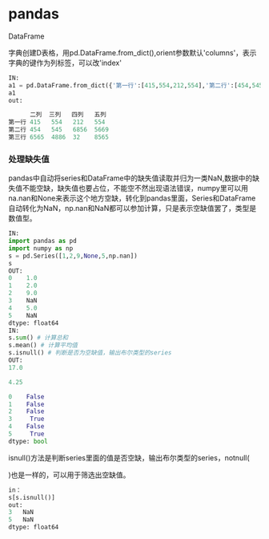 # pandas

DataFrame

字典创建D表格，用pd.DataFrame.from_dict(),orient参数默认'columns'，表示字典的键作为列标签，可以改'index'

```python
IN:
a1 = pd.DataFrame.from_dict({'第一行':[415,554,212,554],'第二行':[454,545,6856,5669],'第三行':[6565,4886,32,8565]},orient='index',columns=['二列','三列','四列','五列'])
a1
out:

      二列  三列   四列   五列
第一行	415	  554	212	  554
第二行	454	  545	6856  5669
第三行	6565  4886	32	  8565
```



### 处理缺失值

pandas中自动将series和DataFrame中的缺失值读取并归为一类NaN,数据中的缺失值不能空缺，缺失值也要占位，不能空不然出现语法错误，numpy里可以用na.nan和None来表示这个地方空缺，转化到pandas里面，Series和DataFrame自动转化为NaN，np.nan和NaN都可以参加计算，只是表示空缺值罢了，类型是数值型。

```python
IN:
import pandas as pd 
import numpy as np
s = pd.Series([1,2,9,None,5,np.nan])
s
OUT:
0    1.0
1    2.0
2    9.0
3    NaN
4    5.0
5    NaN
dtype: float64
IN:
s.sum() # 计算总和
s.mean() # 计算平均值
s.isnull() # 判断是否为空缺值，输出布尔类型的series
OUT:
17.0

4.25

0    False
1    False
2    False
3     True
4    False
5     True
dtype: bool
```

isnull()方法是判断series里面的值是否空缺，输出布尔类型的series，notnull(

)也是一样的，可以用于筛选出空缺值。

```python
in：
s[s.isnull()]
out:
3   NaN
5   NaN
dtype: float64
```


